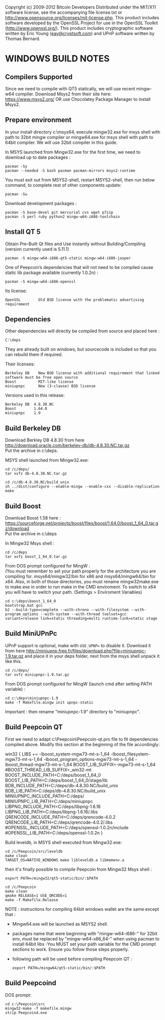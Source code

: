 Copyright (c) 2009-2012 Bitcoin Developers
Distributed under the MIT/X11 software license, see the accompanying
file license.txt or http://www.opensource.org/licenses/mit-license.php.
This product includes software developed by the OpenSSL Project for use in
the OpenSSL Toolkit (http://www.openssl.org/).  This product includes
cryptographic software written by Eric Young (eay@cryptsoft.com) and UPnP
software written by Thomas Bernard.

WINDOWS BUILD NOTES
===================

Compilers Supported
-------------------
Since we need to compile with QT5 statically, we will use recent mingw-w64 compiler.
Download Msys2 from their site here: https://www.msys2.org/ OR use Chocolatey Package Manager to install Msys2.

Prepare environment
-------------------
In your install directory c:\msys64, execute mingw32.exe for msys shell with path to 32bit mingw compiler or mingw64.exe for msys shell with path to 64bit compiler. We will use 32bit compiler in this guide.

In MSYS launched from Mingw32.exe for the first time, we need to download up to date packages :

	pacman -Sy
	pacman --needed -S bash pacman pacman-mirrors msys2-runtime

You must exit out from MSYS2-shell, restart MSYS2-shell, then run below command, to complete rest of other components update:

	pacman -Su

Download development packages :

	pacman -S base-devel git mercurial cvs wget p7zip
	pacman -S perl ruby python2 mingw-w64-i686-toolchain

Install QT 5
---------------
Obtain Pre-Built Qt files and Use instantly without Building/Compiling (version currently used is 5.11.1)

	pacman -S mingw-w64-i686-qt5-static mingw-w64-i686-jasper 
	
One of Peepcoin’s dependencies that will not need to be compiled cause static lib package available (currently 1.0.2n) :

	pacman -S mingw-w64-i686-openssl

Its license:

	OpenSSL        Old BSD license with the problematic advertising requirement

Dependencies
------------
Other dependencies will directly be compiled from source and placed here :

	C:\deps

They are already built on windows, but sourcecode is included so that you can rebuild them if required.

Their licenses:

	Berkeley DB    New BSD license with additional requirement that linked software must be free open source
	Boost          MIT-like license
	miniupnpc      New (3-clause) BSD license

Versions used in this release:

	Berkeley DB  4.8.30.NC
	Boost        1.64.0
	miniupnpc    1.9

Build Berkeley DB
-----------
Download Berkley DB 4.8.30 from here 
http://download.oracle.com/berkeley-db/db-4.8.30.NC.tar.gz
<br>Put the archive in c:\deps.

MSYS shell launched from Mingw32.exe:

	cd /c/deps/
	tar xvfz db-4.8.30.NC.tar.gz

	cd /c/db-4.8.30.NC/build_unix
	sh ../dist/configure --enable-mingw --enable-cxx --disable-replication
	make

Build Boost
-----
Download Boost 1.58 here : https://sourceforge.net/projects/boost/files/boost/1.64.0/boost_1_64_0.tar.gz/download
<br>Put the archive in c:\deps

In Mingw32 Msys shell :

	cd /c/deps
	tar xvfz boost_1_64_0.tar.gz

From DOS prompt configured for MingW :<br>
(You must remember to set your path properly for the architecture you are compiling for. msys64/mingw32/bin for x86 and msys64/mingw64/bin for x64. Also, in both of those directories, you must rename mingw32make.exe to make.exe in order to run make in the CMD enviroment. To switch to x64 you will have to switch your path. (Settings > Enviroment Variables)

	cd c:\deps\boost_1_64_0
	bootstrap.bat gcc
	b2 --build-type=complete --with-chrono --with-filesystem --with-program_options --with-system --with-thread toolset=gcc variant=release link=static threading=multi runtime-link=static stage

Build MiniUPnPc
---------
UPnP support is optional, make with `USE_UPNP=` to disable it.
Download it from here http://miniupnp.free.fr/files/download.php?file=miniupnpc-1.9.tar.gz
and place it in your deps folder, next from the msys shell unpack it like this.

	cd /c/deps/
	tar xvfz miniupnpc-1.9.tar.gz

From DOS prompt configured for MingW (launch cmd after setting PATH variable) :

	cd c:\deps\miniupnpc-1.9
	make -f Makefile.mingw init upnpc-static
	
Important : then rename "miniupnpc-1.9" directory to "miniupnpc".

Build Peepcoin QT
-------
First we need to adapt c:\Peepcoin\Peepcoin-qt.pro file to fit dependencies compiled above. Modify this section at the beginning of the file accordingly:

win32 {
LIBS += -lboost_system-mgw73-mt-s-1_64 -lboost_filesystem-mgw73-mt-s-1_64 -lboost_program_options-mgw73-mt-s-1_64 -lboost_thread-mgw73-mt-s-1_64
BOOST_LIB_SUFFIX=-mgw73-mt-s-1_64
#BOOST_THREAD_LIB_SUFFIX=_win32-mt
BOOST_INCLUDE_PATH=C:/deps/boost_1_64_0
BOOST_LIB_PATH=C:/deps/boost_1_64_0/stage/lib
BDB_INCLUDE_PATH=C:/deps/db-4.8.30.NC/build_unix
BDB_LIB_PATH=C:/deps/db-4.8.30.NC/build_unix
MINIUPNPC_INCLUDE_PATH=C:/deps/
MINIUPNPC_LIB_PATH=C:/deps/miniupnpc
LIBPNG_INCLUDE_PATH=C:/deps/libpng-1.6.16
LIBPNG_LIB_PATH=C:/deps/libpng-1.6.16/.libs
QRENCODE_INCLUDE_PATH=C:/deps/qrencode-4.0.2
QRENCODE_LIB_PATH=C:/deps/qrencode-4.0.2/.libs
#OPENSSL_INCLUDE_PATH=C:/deps/openssl-1.0.2n/include
#OPENSSL_LIB_PATH=C:/deps/openssl-1.0.2n
}

Build leveldb, in MSYS shell executed from Mingw32.exe:

    cd /c/Peepcoin/src/leveldb
    make clean
    TARGET_OS=NATIVE_WINDOWS make libleveldb.a libmemenv.a

then it's finally possible to compile Peepcoin from Mingw32 Msys shell :

	export PATH=/mingw32/qt5-static/bin/:$PATH

	cd /c/Peepcoin
	make clean
	qmake RELEASE=1 USE_QRCODE=1
	make -f Makefile.Release

NOTE : instructions for compiling 64bit windows wallet are the same except that :
- Mingw64.exe will be launched as MSYS2 shell.
- packages name that were beginning with "mingw-w64-i686-" for 32bit env, must be replaced by "mingw-w64-x86_64-" when using pacman to install 64bit libs
-You MUST set your path variable for the CMD prompt sections to work. Ensure you follow those steps properly.
- following path will be used before compiling Peepcoin QT :

      export PATH=/mingw64/qt5-static/bin/:$PATH


Build Peepcoind
-------
DOS prompt:

    cd c:\Peepcoin\src
    mingw32-make -f makefile.mingw
    strip Peepcoind.exe
